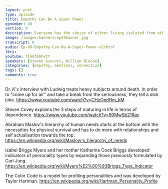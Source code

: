 ```yaml
---
layout: post
type: episode
title: Empathy Can Be A Super Power
epnumber: 49
section: 0
description: Everyone has the choice of either living isolated from other people and their own feelings on the one hand, or to connect with others and their own emotional core. The road towards connectedness involves vulberability and weakness. But it leads to a very rewarding ability that includes deeper understanding of and union with humanity.
image: /images/banners/ep49banner.jpg
transcript: 0
audio: Ep-49-Empathy-Can-Be-A-Super-Power-e2cbtnf
lbry: 
youtube: tIGGt6hFxtY
speakers: [Steven Guscott, William Blacoe]
categories: [empathy, emotions, connection]
tags: []
comments: true
---
```

Dr. K's interview with Ludwig treats heavy subjects around death. In order to "come up for air" and take a break from the seriousness, they tell a dick joke.
<a href="https://www.youtube.com/watch?v=CHzOedHm_kM">https://www.youtube.com/watch?v=CHzOedHm_kM</a>

Steven Covey explains the 3 steps of maturing in life in terms of dependence.
<a href="https://www.youtube.com/watch?v=90MwSb21Rac">https://www.youtube.com/watch?v=90MwSb21Rac</a>

Abraham Maslov's hierarchy of human needs starts at the bottom with the necessities for physical survival and has to do more with relationships and self actualisation towards the top.
<a href="https://en.wikipedia.org/wiki/Maslow's_hierarchy_of_needs">https://en.wikipedia.org/wiki/Maslow's_hierarchy_of_needs</a>

Isabel Briggs Myers and her mother Katherine Cook Briggs developed indicators of personality types by expanding those previously formulated by Carl Jung.
<a href="https://en.wikipedia.org/wiki/Myers%E2%80%93Briggs_Type_Indicator">https://en.wikipedia.org/wiki/Myers%E2%80%93Briggs_Type_Indicator</a>

The Color Code is a model for profiling personalities and was developed by Taylor Hartman.
<a href="https://en.wikipedia.org/wiki/Hartman_Personality_Profile">https://en.wikipedia.org/wiki/Hartman_Personality_Profile</a>